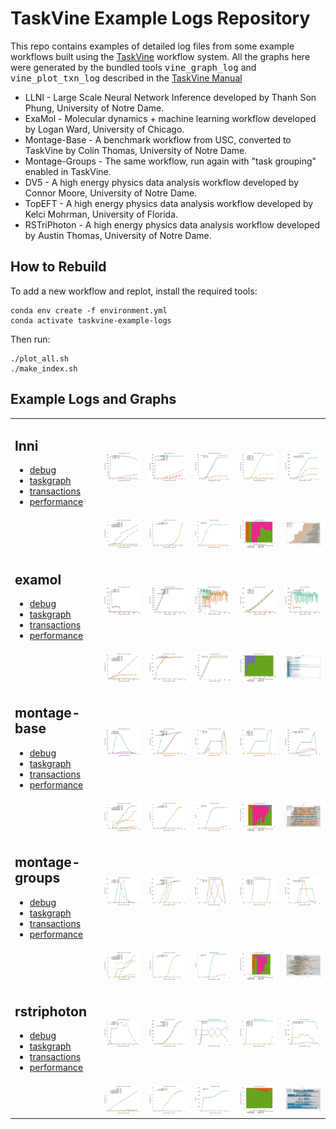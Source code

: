 # TaskVine Example Logs Repository

This repo contains examples of detailed log files from some
example workflows built using the <a href=https://ccl.cse.nd.edu/software/taskvine>TaskVine</a> workflow system.
All the graphs here were generated by the bundled tools <tt>vine_graph_log</tt> and <tt>vine_plot_txn_log</tt>
described in the <a href=/afs/crc.nd.edu/user/d/dthain/work/taskvine-example-logs>TaskVine Manual</a>

<ul>
<li> LLNI - Large Scale Neural Network Inference developed by Thanh Son Phung, University of Notre Dame.
<li> ExaMol - Molecular dynamics + machine learning workflow developed by Logan Ward, University of Chicago.
<li> Montage-Base - A benchmark workflow from USC, converted to TaskVine by Colin Thomas, University of Notre Dame.
<li> Montage-Groups - The same workflow, run again with "task grouping" enabled in TaskVine.
<li> DV5 - A high energy physics data analysis workflow developed by Connor Moore, University of Notre Dame.
<li> TopEFT - A high energy physics data analysis workflow developed by Kelci Mohrman, University of Florida.
<li> RSTriPhoton - A high energy physics data analysis workflow developed by Austin Thomas, University of Notre Dame.
</ul>

## How to Rebuild

To add a new workflow and replot, install the required tools:
```
conda env create -f environment.yml
conda activate taskvine-example-logs
```

Then run:
```
./plot_all.sh
./make_index.sh
```

## Example Logs and Graphs

<table>
<tr>
<td><h2>lnni</h2>
<ul>
<li><a href=examples/lnni/vine-logs/debug>debug</a>
<li><a href=examples/lnni/vine-logs/taskgraph>taskgraph</a>
<li><a href=examples/lnni/vine-logs/transactions>transactions</a>
<li><a href=examples/lnni/vine-logs/performance>performance</a>
<td><a href=examples/lnni/plots/performance.tasks.png><img src=examples/lnni/plots/performance.tasks.png width=250>
<td><a href=examples/lnni/plots/performance.tasks-accum.png><img src=examples/lnni/plots/performance.tasks-accum.png width=250>
<td><a href=examples/lnni/plots/performance.workers.png><img src=examples/lnni/plots/performance.workers.png width=250>
<td><a href=examples/lnni/plots/performance.workers-accum.png><img src=examples/lnni/plots/performance.workers-accum.png width=250>
<td><a href=examples/lnni/plots/performance.workers-disk.png><img src=examples/lnni/plots/performance.workers-disk.png width=250>
<tr><td>
<td><a href=examples/lnni/plots/performance.time-manager.png><img src=examples/lnni/plots/performance.time-manager.png width=250>
<td><a href=examples/lnni/plots/performance.time-workers.png><img src=examples/lnni/plots/performance.time-workers.png width=250>
<td><a href=examples/lnni/plots/performance.transfer.png><img src=examples/lnni/plots/performance.transfer.png width=250>
<td><a href=examples/lnni/plots/performance.times-stacked.png><img src=examples/lnni/plots/performance.times-stacked.png width=250>
<td><a href=examples/lnni/plots/txn-workers.png><img src=examples/lnni/plots/txn-workers.png width=250>
<tr>
<td><h2>examol</h2>
<ul>
<li><a href=examples/examol/vine-logs/debug>debug</a>
<li><a href=examples/examol/vine-logs/taskgraph>taskgraph</a>
<li><a href=examples/examol/vine-logs/transactions>transactions</a>
<li><a href=examples/examol/vine-logs/performance>performance</a>
<td><a href=examples/examol/plots/performance.tasks.png><img src=examples/examol/plots/performance.tasks.png width=250>
<td><a href=examples/examol/plots/performance.tasks-accum.png><img src=examples/examol/plots/performance.tasks-accum.png width=250>
<td><a href=examples/examol/plots/performance.workers.png><img src=examples/examol/plots/performance.workers.png width=250>
<td><a href=examples/examol/plots/performance.workers-accum.png><img src=examples/examol/plots/performance.workers-accum.png width=250>
<td><a href=examples/examol/plots/performance.workers-disk.png><img src=examples/examol/plots/performance.workers-disk.png width=250>
<tr><td>
<td><a href=examples/examol/plots/performance.time-manager.png><img src=examples/examol/plots/performance.time-manager.png width=250>
<td><a href=examples/examol/plots/performance.time-workers.png><img src=examples/examol/plots/performance.time-workers.png width=250>
<td><a href=examples/examol/plots/performance.transfer.png><img src=examples/examol/plots/performance.transfer.png width=250>
<td><a href=examples/examol/plots/performance.times-stacked.png><img src=examples/examol/plots/performance.times-stacked.png width=250>
<td><a href=examples/examol/plots/txn-workers.png><img src=examples/examol/plots/txn-workers.png width=250>
<tr>
<td><h2>montage-base</h2>
<ul>
<li><a href=examples/montage-base/vine-logs/debug>debug</a>
<li><a href=examples/montage-base/vine-logs/taskgraph>taskgraph</a>
<li><a href=examples/montage-base/vine-logs/transactions>transactions</a>
<li><a href=examples/montage-base/vine-logs/performance>performance</a>
<td><a href=examples/montage-base/plots/performance.tasks.png><img src=examples/montage-base/plots/performance.tasks.png width=250>
<td><a href=examples/montage-base/plots/performance.tasks-accum.png><img src=examples/montage-base/plots/performance.tasks-accum.png width=250>
<td><a href=examples/montage-base/plots/performance.workers.png><img src=examples/montage-base/plots/performance.workers.png width=250>
<td><a href=examples/montage-base/plots/performance.workers-accum.png><img src=examples/montage-base/plots/performance.workers-accum.png width=250>
<td><a href=examples/montage-base/plots/performance.workers-disk.png><img src=examples/montage-base/plots/performance.workers-disk.png width=250>
<tr><td>
<td><a href=examples/montage-base/plots/performance.time-manager.png><img src=examples/montage-base/plots/performance.time-manager.png width=250>
<td><a href=examples/montage-base/plots/performance.time-workers.png><img src=examples/montage-base/plots/performance.time-workers.png width=250>
<td><a href=examples/montage-base/plots/performance.transfer.png><img src=examples/montage-base/plots/performance.transfer.png width=250>
<td><a href=examples/montage-base/plots/performance.times-stacked.png><img src=examples/montage-base/plots/performance.times-stacked.png width=250>
<td><a href=examples/montage-base/plots/txn-workers.png><img src=examples/montage-base/plots/txn-workers.png width=250>
<tr>
<td><h2>montage-groups</h2>
<ul>
<li><a href=examples/montage-groups/vine-logs/debug>debug</a>
<li><a href=examples/montage-groups/vine-logs/taskgraph>taskgraph</a>
<li><a href=examples/montage-groups/vine-logs/transactions>transactions</a>
<li><a href=examples/montage-groups/vine-logs/performance>performance</a>
<td><a href=examples/montage-groups/plots/performance.tasks.png><img src=examples/montage-groups/plots/performance.tasks.png width=250>
<td><a href=examples/montage-groups/plots/performance.tasks-accum.png><img src=examples/montage-groups/plots/performance.tasks-accum.png width=250>
<td><a href=examples/montage-groups/plots/performance.workers.png><img src=examples/montage-groups/plots/performance.workers.png width=250>
<td><a href=examples/montage-groups/plots/performance.workers-accum.png><img src=examples/montage-groups/plots/performance.workers-accum.png width=250>
<td><a href=examples/montage-groups/plots/performance.workers-disk.png><img src=examples/montage-groups/plots/performance.workers-disk.png width=250>
<tr><td>
<td><a href=examples/montage-groups/plots/performance.time-manager.png><img src=examples/montage-groups/plots/performance.time-manager.png width=250>
<td><a href=examples/montage-groups/plots/performance.time-workers.png><img src=examples/montage-groups/plots/performance.time-workers.png width=250>
<td><a href=examples/montage-groups/plots/performance.transfer.png><img src=examples/montage-groups/plots/performance.transfer.png width=250>
<td><a href=examples/montage-groups/plots/performance.times-stacked.png><img src=examples/montage-groups/plots/performance.times-stacked.png width=250>
<td><a href=examples/montage-groups/plots/txn-workers.png><img src=examples/montage-groups/plots/txn-workers.png width=250>
<tr>
<td><h2>rstriphoton</h2>
<ul>
<li><a href=examples/rstriphoton/vine-logs/debug>debug</a>
<li><a href=examples/rstriphoton/vine-logs/taskgraph>taskgraph</a>
<li><a href=examples/rstriphoton/vine-logs/transactions>transactions</a>
<li><a href=examples/rstriphoton/vine-logs/performance>performance</a>
<td><a href=examples/rstriphoton/plots/performance.tasks.png><img src=examples/rstriphoton/plots/performance.tasks.png width=250>
<td><a href=examples/rstriphoton/plots/performance.tasks-accum.png><img src=examples/rstriphoton/plots/performance.tasks-accum.png width=250>
<td><a href=examples/rstriphoton/plots/performance.workers.png><img src=examples/rstriphoton/plots/performance.workers.png width=250>
<td><a href=examples/rstriphoton/plots/performance.workers-accum.png><img src=examples/rstriphoton/plots/performance.workers-accum.png width=250>
<td><a href=examples/rstriphoton/plots/performance.workers-disk.png><img src=examples/rstriphoton/plots/performance.workers-disk.png width=250>
<tr><td>
<td><a href=examples/rstriphoton/plots/performance.time-manager.png><img src=examples/rstriphoton/plots/performance.time-manager.png width=250>
<td><a href=examples/rstriphoton/plots/performance.time-workers.png><img src=examples/rstriphoton/plots/performance.time-workers.png width=250>
<td><a href=examples/rstriphoton/plots/performance.transfer.png><img src=examples/rstriphoton/plots/performance.transfer.png width=250>
<td><a href=examples/rstriphoton/plots/performance.times-stacked.png><img src=examples/rstriphoton/plots/performance.times-stacked.png width=250>
<td><a href=examples/rstriphoton/plots/txn-workers.png><img src=examples/rstriphoton/plots/txn-workers.png width=250>
</table>

